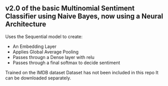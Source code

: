 ## v2.0 of the basic Multinomial Sentiment Classifier using Naive Bayes, now using a Neural Architecture 
Uses the Sequential model to create:
- An Embedding Layer
- Applies Global Average Pooling
- Passes througn a Dense layer with relu
- Passes through a final softmax to decide sentiment

Trained on the IMDB dataset
Dataset has not been included in this repo
It can be downloaded separately.

